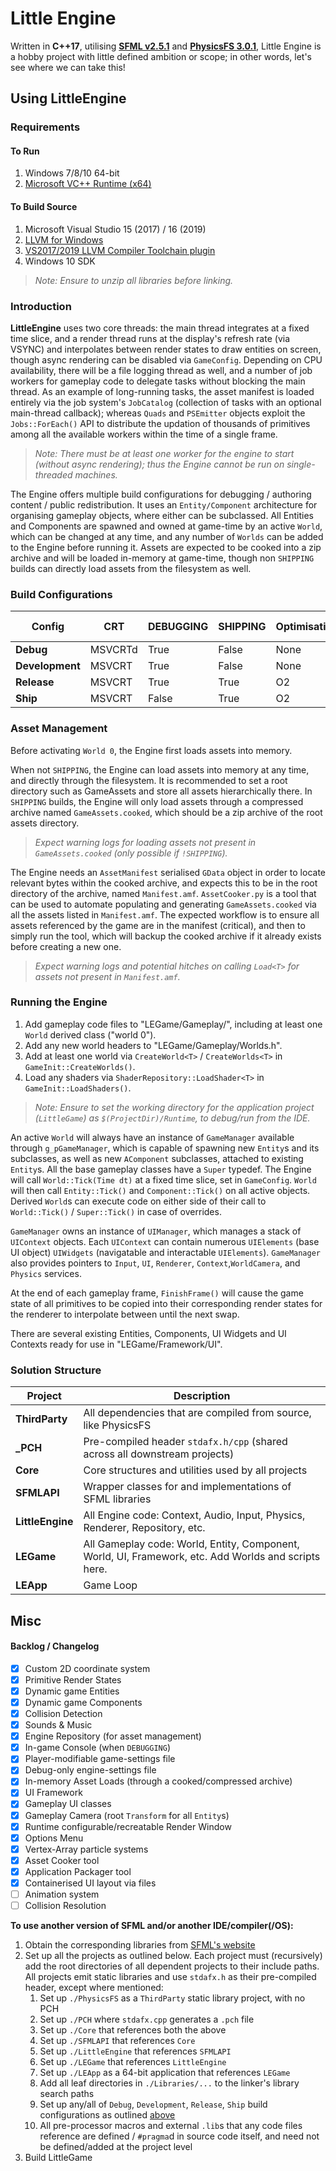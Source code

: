 # Little Engine

Written in **C++17**, utilising [**SFML v2.5.1**](https://www.sfml-dev.org/) and [**PhysicsFS 3.0.1**](https://icculus.org/physfs/), Little Engine is a hobby project with little defined ambition or scope; in other words, let's see where we can take this!

## Using LittleEngine
### Requirements

#### To Run
1. Windows 7/8/10 64-bit
1. [Microsoft VC++ Runtime (x64)](https://support.microsoft.com/en-us/help/2977003/the-latest-supported-visual-c-downloads)

#### To Build Source
1. Microsoft Visual Studio 15 (2017) / 16 (2019)
1. [LLVM for Windows](http://releases.llvm.org/download.html)
1. [VS2017/2019 LLVM Compiler Toolchain plugin](https://marketplace.visualstudio.com/items?itemName=LLVMExtensions.llvm-toolchain)
1. Windows 10 SDK

>*Note: Ensure to unzip all libraries before linking.*

### Introduction
**LittleEngine** uses two core threads: the main thread integrates at a fixed time slice, and a render thread runs at the display's refresh rate (via VSYNC) and interpolates between render states to draw entities on screen, though async rendering can be disabled via `GameConfig`. Depending on CPU availability, there will be a file logging thread as well, and a number of job workers for gameplay code to delegate tasks without blocking the main thread. As an example of long-running tasks, the asset manifest is loaded entirely via the job system's `JobCatalog` (collection of tasks with an optional main-thread callback); whereas `Quads` and `PSEmitter` objects exploit the `Jobs::ForEach()` API to distribute the updation of thousands of primitives among all the available workers within the time of a single frame.

>*Note: There must be at least one worker for the engine to start (without async rendering); thus the Engine cannot be run on single-threaded machines.*

The Engine offers multiple build configurations for debugging / authoring content / public redistribution. It uses an `Entity/Component` architecture for organising gameplay objects, where either can be subclassed. All Entities and Components are spawned and owned at game-time by an active `World`, which can be changed at any time, and any number of `Worlds` can be added to the Engine before running it. Assets are expected to be cooked into a zip archive and will be loaded in-memory at game-time, though non `SHIPPING` builds can directly load assets from the filesystem as well.

### Build Configurations

Config | CRT | DEBUGGING | SHIPPING | Optimisation | Disk Assets
-------|-----|-----------|----------|--------------|--------------------
**Debug**       | MSVCRTd   | True  | False     | None  |   True
**Development** | MSVCRT    | True  | False     | None  |   True
**Release**     | MSVCRT    | True  | True      | O2    |   False
**Ship**        | MSVCRT    | False | True      | O2    |   False

### Asset Management
Before activating `World 0`, the Engine first loads assets into memory.

When not `SHIPPING`, the Engine can load assets into memory at any time, and directly through the filesystem. It is recommended to set a root directory such as GameAssets and store all assets hierarchically there. In `SHIPPING` builds, the Engine will only load assets through a compressed archive named `GameAssets.cooked`, which should be a zip archive of the root assets directory.
>*Expect warning logs for loading assets not present in `GameAssets.cooked` (only possible if `!SHIPPING`).*

The Engine needs an `AssetManifest` serialised `GData` object in order to locate relevant bytes within the cooked archive, and expects this to be in the root directory of the archive, named `Manifest.amf`. `AssetCooker.py` is a tool that can be used to automate populating and generating `GameAssets.cooked` via all the assets listed in `Manifest.amf`. The expected workflow is to ensure all assets referenced by the game are in the manifest (critical), and then to simply run the tool, which will backup the cooked archive if it already exists before creating a new one.
>*Expect warning logs and potential hitches on calling `Load<T>` for assets not present in `Manifest.amf`.*

### Running the Engine
1. Add gameplay code files to "LEGame/Gameplay/", including at least one `World` derived class ("world 0").
1. Add any new world headers to "LEGame/Gameplay/Worlds.h".
1. Add at least one world via `CreateWorld<T>` / `CreateWorlds<T>` in `GameInit::CreateWorlds()`.
1. Load any shaders via `ShaderRepository::LoadShader<T>` in `GameInit::LoadShaders()`.

>*Note: Ensure to set the working directory for the application project (`LittleGame`) as `$(ProjectDir)/Runtime`, to debug/run from the IDE.*

An active `World` will always have an instance of `GameManager` available through `g_pGameManager`, which is capable of spawning new `Entity`s and its subclasses, as well as new `AComponent` subclasses, attached to existing `Entity`s. All the base gameplay classes have a `Super` typedef. The Engine will call `World::Tick(Time dt)` at a fixed time slice, set in `GameConfig`. `World` will then call `Entity::Tick()` and `Component::Tick()` on all active objects. Derived `World`s can execute code on either side of their call to `World::Tick()` / `Super::Tick()` in case of overrides.

`GameManager` owns an instance of `UIManager`, which manages a stack of `UIContext` objects. Each `UIContext` can contain numerous `UIElements` (base UI object) `UIWidgets` (navigatable and interactable `UIElements`). `GameManager` also provides pointers to `Input`, `UI`, `Renderer`, `Context`,`WorldCamera`, and `Physics` services.

At the end of each gameplay frame, `FinishFrame()` will cause the game state of all primitives to be copied into their corresponding render states for the renderer to interpolate between until the next swap.

There are several existing Entities, Components, UI Widgets and UI Contexts ready for use in "LEGame/Framework/UI".

### Solution Structure

**Project**         | **Description**
--------------------|----------------
**ThirdParty**      | All dependencies that are compiled from source, like PhysicsFS
**_PCH**            | Pre-compiled header `stdafx.h/cpp` (shared across all downstream projects)
**Core**            | Core structures and utilities used by all projects
**SFMLAPI**         | Wrapper classes for and implementations of SFML libraries
**LittleEngine**    | All Engine code: Context, Audio, Input, Physics, Renderer, Repository, etc.
**LEGame**          | All Gameplay code: World, Entity, Component, World, UI, Framework, etc. Add Worlds and scripts here.
**LEApp**           | Game Loop

## Misc

#### Backlog / Changelog

- [x] Custom 2D coordinate system
- [x] Primitive Render States
- [x] Dynamic game Entities
- [x] Dynamic game Components
- [x] Collision Detection
- [x] Sounds & Music
- [x] Engine Repository (for asset management)
- [x] In-game Console (when `DEBUGGING`)
- [x] Player-modifiable game-settings file
- [x] Debug-only engine-settings file
- [x] In-memory Asset Loads (through a cooked/compressed archive)
- [x] UI Framework
- [x] Gameplay UI classes
- [x] Gameplay Camera (root `Transform` for all `Entity`s)
- [x] Runtime configurable/recreatable Render Window
- [x] Options Menu
- [x] Vertex-Array particle systems
- [x] Asset Cooker tool
- [x] Application Packager tool
- [x] Containerised UI layout via files
- [ ] Animation system
- [ ] Collision Resolution

**To use another version of SFML and/or another IDE/compiler(/OS):**
1. Obtain the corresponding libraries from [SFML's website](https://www.sfml-dev.org/download/sfml/2.5.1/)
1. Set up all the projects as outlined below. Each project must (recursively) add the root directories of all dependent projects to their include paths. All projects emit static libraries and use `stdafx.h` as their pre-compiled header, except where mentioned:
    1. Set up `./PhysicsFS` as a `ThirdParty` static library project, with no PCH
    1. Set up `./PCH` where `stdafx.cpp` generates a `.pch` file
    1. Set up `./Core` that references both the above
    1. Set up `./SFMLAPI` that references `Core`
    1. Set up `./LittleEngine` that references `SFMLAPI`
    1. Set up `./LEGame` that references `LittleEngine`
    1. Set up `./LEApp` as a 64-bit application that references `LEGame`
    1. Add all leaf directories in `./Libraries/...` to the linker's library search paths
    1. Set up any/all of `Debug`, `Development`, `Release`, `Ship` build configurations as outlined [above](#solution-structure)
    1. All pre-processor macros and external `.lib`s that any code files reference are defined / `#pragma`d in source code itself, and need not be defined/added at the project level
1. Build LittleGame
